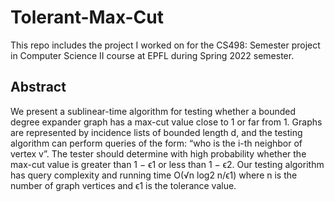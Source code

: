 # Tolerant-Max-Cut

This repo includes the project I worked on for the CS498: Semester project in Computer Science II course at EPFL during Spring 2022 semester.

## Abstract

We present a sublinear-time algorithm for testing whether a bounded degree expander graph has a max-cut value close to 1 or far from 1. Graphs are represented by incidence lists of bounded length d, and the testing algorithm can perform queries of the form: “who is the i-th neighbor of vertex v”. The tester should determine with high probability whether the max-cut value is greater than 1 − ϵ1 or less than 1 − ϵ2. Our testing algorithm has query complexity and running time O(√n log2 n/ϵ1) where n is the number of graph vertices and ϵ1 is the tolerance value.
